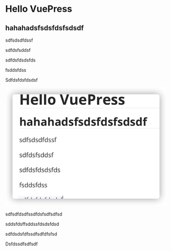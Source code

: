 # Hello VuePress

## hahahadsfsdsfdsfsdsdf

sdfsdsdfdssf

sdfdsfsddsf

sdfdsfdsdsfds

fsddsfdss

Sdfdsfdsfdsdsf

![image-20211126100448580](README.assets/image-20211126100448580.png)

sdfsdfdsdfssdfdsfsdfsdfsd

sddsfdsffsddssfdsdsfdsd

sdfdsdsfdfssdfsdfdfsfsd

Dsfdssdfsdfsdf
